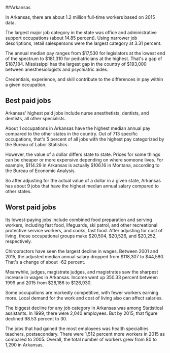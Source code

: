 

##Arkansas

In Arkansas, there are about 1.2 million full-time workers based on 2015 data.

The largest major job category in the state was <span class='occ_title_em'>office and administrative support occupations</span> (about 14.85 percent). Using narrower job descriptions, <span class='occ_title_em'>retail salespersons</span> were the largest category at 3.31 percent.
               
The annual median pay ranges from $17,530 for <span class='occ_title_em'>legislators</span> at the lowest end of the spectrum to  $181,310 for <span class='occ_title_em'>pediatricians</span> at the highest. That's a gap of $187,184. Mississippi has the largest gap in the country of $193,000 between <span class='occ_title_em'>anesthesiologists and psychiatric aides</span>.
          
Credentials, experience, and skill contribute to the differences in pay within a given occupation.

## Best paid jobs
Arkansas' highest paid jobs include <span class='occ_title_em'>nurse anesthetists, dentists</span>, and <span class='occ_title_em'>dentists, all other specialists</span>.
               
About 1 occupations in Arkansas have the highest median annual pay compared to the other states in the country. Out of 713 specific occupations, that's 5 percent of all jobs with the highest pay categorized by the Bureau of Labor Statistics.
               
However, the value of a dollar differs state to state. Prices for some things can be cheaper or more expensive depending on where someone lives. For example, $114.29 in Arkansas is actually $106.16 in Montana, according to the Bureau of Economic Analysis.
               
So after adjusting for the actual value of a dollar in a given state, Arkansas has about 9 jobs that have the highest median annual salary compared to other states.
               
## Worst paid jobs

Its lowest-paying jobs include <span class='occ_title_em'>combined food preparation and serving workers, including fast food</span>, <span class='occ_title_em'>lifeguards, ski patrol, and other recreational protective service workers</span>, and <span class='occ_title_em'>cooks, fast food</span>. After adjusting for cost of living, those occupational groups make $20,504,  $20,526, and  $20,252, respectively.
               
<span class='occ_title_em'>Chiropractors</span> have seen the largest decline in wages. Between 2001 and 2015, the adjusted median annual salary dropped from $118,307 to $44,580. That's a change of about -62 percent.
               
Meanwhile, <span class='occ_title_em'>judges, magistrate judges, and magistrates</span> saw the sharpest increase in wages in Arkansas. Income went up 350.33 percent between 1999 and 2015 from $28,186 to $126,930.

Some occupations are markedly competitive, with fewer workers earning more. Local demand for the work and cost of living also can affect salaries.

            
The biggest decline for any job category in Arkansas was among <span class='occ_title_em'>Statistical assistants</span>. In 1999, there were 2,040 employees. But by 2015, that figure declined 98.53 percent to 30. 
               
The jobs that had gained the most employees was health specialties teachers, postsecondary. There were 1,512 percent more workers in 2015 as compared to 2005. Overall, the total number of workers grew from 80 to 1,290 in Arkansas.
